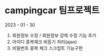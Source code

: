 # campingcar 팀프로젝트



2023 - 01 - 30

1. 회원정보 수정 / 회원정보 강제 수정 기능 추가
2. 아이디 중복체크 비동기 처리(ajax)
3. 비밀번호 중복 체크 스크립트 기능구현
